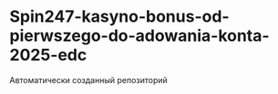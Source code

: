# Spin247-kasyno-bonus-od-pierwszego-do-adowania-konta-2025-edc
Автоматически созданный репозиторий
